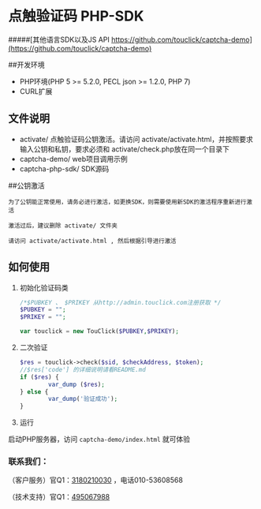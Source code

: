 # 点触验证码 PHP-SDK

#####[其他语言SDK以及JS API https://github.com/touclick/captcha-demo](https://github.com/touclick/captcha-demo)

##开发环境

* PHP环境(PHP 5 >= 5.2.0, PECL json >= 1.2.0, PHP 7)
* CURL扩展

## 文件说明

* activate/ 点触验证码公钥激活。请访问 activate/activate.html，并按照要求输入公钥和私钥，要求必须和 activate/check.php放在同一个目录下
* captcha-demo/ web项目调用示例
* captcha-php-sdk/ SDK源码

##公钥激活
	
`为了公钥能正常使用，请务必进行激活，如更换SDK，则需要使用新SDK的激活程序重新进行激活`

`激活过后，建议删除 activate/ 文件夹`

`请访问 activate/activate.html , 然后根据引导进行激活`

## 如何使用

1. 初始化验证码类

	```php
	/*$PUBKEY 、 $PRIKEY 从http://admin.touclick.com注册获取 */
	$PUBKEY = "";
	$PRIKEY = "";

	var touclick = new TouClick($PUBKEY,$PRIKEY);
	```

2. 二次验证

	```php
	$res = touclick->check($sid, $checkAddress, $token);
	//$res['code'] 的详细说明请看README.md
	if ($res) {
            var_dump ($res);
	} else {
            var_dump('验证成功');
	}	
	```

3. 运行

启动PHP服务器，访问 `captcha-demo/index.html` 就可体验

### 联系我们：

（客户服务）官Q1：<a href="http://sofar.touclick.com:3000/?service=0" target="_blank">3180210030</a> ，电话010-53608568

（技术支持）官Q1：<a target="_blank" href="http://shang.qq.com/wpa/qunwpa?idkey=eae024d881e951c69bb4bbb41d1af9be9f4b861eb86bf48e8f35cf27cc24d98e">495067988</a>
